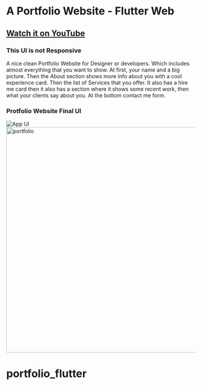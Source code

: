 # A Portfolio Website - Flutter Web

## [Watch it on YouTube](https://youtu.be/Y4oJMiEwlBg)

### This UI is not Responsive

A nice clean Portfolio Website for Designer or developers. Which includes almost everything that you want to show. At first, your name and a big picture. Then the About section shows more info about you with a cool experience card. Then the list of Services that you offer. It also has a hire me card then it also has a section where it shows some recent work, then what your clients say about you. At the bottom contact me form.

### Protfolio Website Final UI

![App UI](/intro.gif)
<br>
<img src="/Portfolio.png" alt="portfolio" width="600">
# portfolio_flutter
